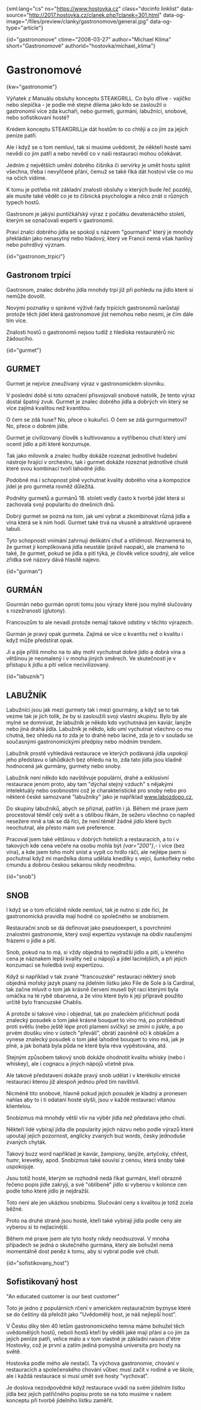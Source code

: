
{xml:lang="cs" ns="https://www.hostovka.cz" class="docinfo linklist" data-source="http://2017.hostovka.cz/clanek.php?clanek=301.html" data-og-image="/files/preview/clanky/gastronomove/general.jpg" data-og-type="article"}

{id="gastronomove" ctime="2008-03-27" author="Michael Klíma" short="Gastronomové" authorid="hostovka/michael_klima"}

# Gastronomové

<!-- generated attribute kw by user_udpatekw.sh on 2019-03-11, do not edit -->

{kw="gastronomie"}

Výňatek z Manuálu obsluhy konceptu STEAKGRILL. Co bylo dříve - vajíčko nebo slepička - je podle mě stejné dilema jako kdo se zasloužil o gastronomii více zda kuchaři, nebo gurmeti, gurmáni, labužníci, snobové, nebo sofistikovaní hosté?

Krédem konceptu STEAKGRILLje dát hostům to co chtějí a co jim za jejich peníze patří.

Ale i když se o tom nemluví, tak si musíme uvědomit, že někteří hosté sami nevědí co jim patří a nebo nevědí co v naši restauraci mohou očekávat.

Jedním z největších umění dobrého číšníka či servírky je umět hostu splnit všechna, třeba i nevyřčené přání, čemuž se také říká dát hostovi vše co mu na očích vidíme.

K tomu je potřeba mít základní znalosti obsluhy o kterých bude řeč později, ale musíte také vědět co je to číšnická psychologie a něco znát o různých typech hostů.

Gastronom je jakýsi puntičkářský výraz z počátku devatenáctého století, kterým se označovali experti v gastronomii.

Praví znalci dobrého jídla se spokojí s názvem "gourmand" který je mnohdy překládán jako nenasytný nebo hladový, který ve Francii nemá však hanlivý nebo pohrdlivý význam.

{id="gastronom_trpici"}

## Gastronom trpící

Gastronom, znalec dobrého jídla mnohdy trpí již při pohledu na jídlo které si nemůže dovolit.

Novými poznatky o správné výživě řady trpících gastronomů narůstají protože těch jídel která gastronomové jíst nemohou nebo nesmí, je čím dále tím více.

Znalosti hostů o gastronomii nejsou tudíž z hlediska restauratérů nic žádoucího.

{id="gurmet"}

## GURMET

Gurmet je nejvíce zneužívaný výraz v gastronomickém slovníku.

V poslední době si toto označení přisvojovali snobové natolik, že tento výraz dostal špatný zvuk. Gurmet je znalec dobrého jídla a dobrých vín který se více zajímá kvalitou než kvantitou.

O čem se zdá huse? No, přece o kukuřici. O čem se zdá gurmgurmetovi? No, přece o dobrém jídle.

Gurmet je civilizovaný člověk s kultivovanou a vytříbenou chutí který umí ocenit jídlo a pití které konzumuje.

Tak jako milovník a znalec hudby dokáže rozeznat jednotlivé hudební nástroje hrající v orchestru, tak i gurmet dokáže rozeznat jednotlivé chutě které svou kombinací tvoří lahodné jídlo.

Podobně má i schopnost plně vychutnat kvality dobrého vína a kompozice jídel je pro gurmeta rovněž důležitá.

Podněty gurmetů a gurmánů 18. století vedly často k tvorbě jídel která si zachovala svoji popularitu do dnešních dnů.

Dobrý gurmet se pozná na tom, jak umí vybrat a zkombinovat různá jídla a vína která se k nim hodí. Gurmet také trvá na vkusně a atraktivně upravené tabuli.

Tyto schopnosti vnímání zahrnuji delikátní chuť a střídmost. Neznamená to, že gurmet jí komplikovaná jídla neustále (právě naopak), ale znamená to také, že gurmet, pokud se jídla a pití týká, je člověk velice soudný, ale velice zřídka své názory dává hlasitě najevo.

{id="gurman"}

## GURMÁN

Gourmán nebo gurmán oproti tomu jsou výrazy které jsou mylně slučovány s rozežraností (glutony).

Francouzům to ale nevadí protože nemají takové odstíny v těchto výrazech.

Gurmán je pravý opak gurmeta. Zajímá se více o kvantitu než o kvalitu i když může předstírat opak.

Jí a pije příliš mnoho na to aby mohl vychutnat dobré jídlo a dobrá vína a většinou je neomalený i v mnoha jiných směrech. Ve skutečnosti je v přístupu k jídlu a pití velice necivilizovaný.

{id="labuznik"}

## LABUŽNÍK

Labužníci jsou jak mezi gurmety tak i mezi gourmány, a když se to tak vezme tak je jich tolik, že by si zasloužili svoji vlastní skupinu. Bylo by ale mylné se domnívat, že labužník je někdo kdo vychutnává jen kaviár, lanýže nebo jiná drahá jídla. Labužník je někdo, kdo umí vychutnat všechno co mu chutná, bez ohledu na to zda je to drahé nebo laciné, zda je to v souladu se současnými gastronomickými předpisy nebo módním trendem.

Labužník prostě vyhledává restaurace ve kterých podávaná jídla uspokojí jeho představu o lahůdkách bez ohledu na to, zda tato jídla jsou kladně hodnocená jak gurmány, gurmety nebo snoby.

Labužník není někdo kdo navštěvuje populární, drahé a exklusivní restaurace jenom proto, aby tam "dýchal stejný vzduch" s nějakými intelektuály nebo osobnostmi což je charakteristické pro snoby nebo pro některé české samozvané "labužníky" jako je například www.labozdopo.cz,

Do skupiny labužníků, abych se přiznal, patřím i já. Během mé praxe jsem procestoval téměř celý svět a s oblibou říkám, že sežeru všechno co napřed nesežere mně a tak se dá říci, že není téměř žádné jídlo které bych neochutnal, ale přesto mám své preference.

Pracoval jsem také většinou v dobrých hotelích a restauracích, a to i v takových kde cena večeře na osobu mohla být  _{var="200"}_,- i více (bez vína), a kde jsem toho mohl sníst a vypít co hrdlo ráčí, ale nejlépe jsem si pochutnal když mi manželka doma udělala knedlíky s vejci, šunkofleky nebo cmundu a dobrou českou sekanou nikdy neodmítnu.

{id="snob"}

## SNOB

I když se o tom oficiálně nikde nemluví, tak je nutno si zde říci, že gastronomická pravidla mají hodně co společného se snobismem.

Restaurační snob se dá definovat jako pseudoexpert, s povrchními znalostmi gastronomie, který svoji expertízu vystavuje na obdiv naučenými frázemi o jídle a pití.

Snob, pokud na to má, si vždy objedná to nejdražší jídlo a pití, u kterého cena je náznakem lepší kvality než u nápojů a jídel lacinějších, a při jejich konzumaci se holedbá svoji expertizou.

Když si například v tak zvané "francouzské" restauraci některý snob objedná mořský jazyk psaný na jídelním lístku jako File de Sole à la Cardinal, tak začne mluvit o tom jak krásně červení museli být raci kterými byla omáčka na té rybě obarvena, a že víno které bylo k její přípravě použito určitě bylo francuzské Chablis.

A protože si takové víno i objednal, tak po znaleckém přičichnutí podá znalecký posudek o tom jaké krásné bouquet to víno má, po prohlédnutí proti světlu (nebo ještě lépe proti plameni svíčky) se zmíní o jiskře, a po prvém doušku víno v ústech "převálí", obrátí zasněně oči k oblakům a vynese znalecký posudek o tom jaké lahodné bouquet to víno má, jak je plné, a jak bohatá byla půda ne které byla réva vypěstována, atd.

Stejným způsobem takový snob dokáže ohodnotit kvalitu whisky (nebo i whiskey), ale i cognacu a jiných nápojů včetně piva.

Ale takové představení dokáže pravý snob udělat i v kterékoliv etnické restauraci kterou již alespoň jednou před tím navštívil.

Nicméně tito snobové, hlavně pokud jejich posudek je kladný a pronesen nahlas aby to i ti odataní hosté slyšli, jsou v každé restauraci vítanou klientelou.

Snobizmus má mnohdy větší vliv na výběr jídla než představa jeho chuti.

Někteří lidé vybírají jídla dle popularity jejich názvu nebo podle výrazů které upoutají jejich pozornost, anglicky zvaných buz words, česky jednoduše zvaných chyták.

Takový buzz word například je kaviár, žampiony, lanýže, artyčoky, chřest, humr, krevetky, apod. Snobizmus také souvisí z cenou, která snoby také uspokojuje.

Jsou totiž hosté, kterým se rozhodně nedá říkat gurmáni, kteří obrazně řečeno popis jídle zakryjí, a své "oblíbené" jídlo si vyberou v kolonce cen podle toho které jídlo je nejdražší.

Toto není ale jen ukázkou snobizmu. Slučování ceny s kvalitou je totiž zcela běžné.

Proto na druhé straně jsou hosté, kteří také vybírají jídla podle ceny ale vyberou si to nejlacinější.

Během mé praxe jsem ale tyto hosty nikdy neodsuzoval. V mnoha případech se jedná o skutečného gurmána, který ale bohužel nemá momentálně dost peněz k tomu, aby si vybral podle své chuti.

{id="sofistikovany_host"}

## Sofistikovaný host

"An educated customer is our best customer"

Toto je jedno z populárních rčení v americkém restauračním byznyse které se do češtiny dá přeložit jako "Uvědomělý host, je náš nejlepší host".

V Česku díky těm 40 letům gastronomického temna máme bohužel těch uvědomělých hostů, neboli hostů kteří by věděli jaké mají přání a co jim za jejich peníze patři, velice málo a v tom vlastně je základní raison d'étre Hostovky, což je první a zatím jediná pomyslná universita pro hosty na světě.

Hostovka podle mého ale nestačí. Ta výchova gastronomie, chování v restauracích a společenského chování vůbec musí začít v rodině a ve škole, ale i každá restaurace si musí umět své hosty "vychovat".

Je doslova nezodpovědné když restaurace uvádí na svém jídelním lístku jídla bez jejich patřičného popisu proto se na toto musíme v našem konceptu při tvorbě jídelního lístku zaměřit.

